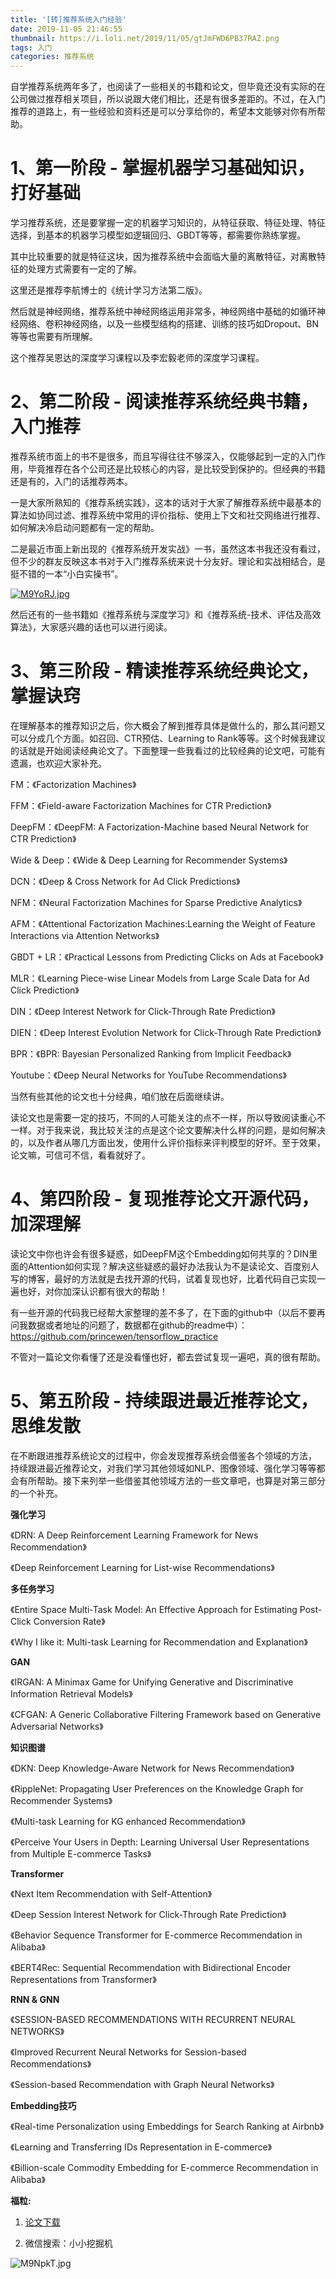 ```yaml
---
title: '[转]推荐系统入门经验'
date: 2019-11-05 21:46:55
thumbnail: https://i.loli.net/2019/11/05/gtJmFWD6PB37RAZ.png
tags: 入门
categories: 推荐系统
---
```


自学推荐系统两年多了，也阅读了一些相关的书籍和论文，但毕竟还没有实际的在公司做过推荐相关项目，所以说跟大佬们相比，还是有很多差距的。不过，在入门推荐的道路上，有一些经验和资料还是可以分享给你的，希望本文能够对你有所帮助。

<!--more-->

# 1、第一阶段 - 掌握机器学习基础知识，打好基础

学习推荐系统，还是要掌握一定的机器学习知识的，从特征获取、特征处理、特征选择，到基本的机器学习模型如逻辑回归、GBDT等等，都需要你熟练掌握。

其中比较重要的就是特征这块，因为推荐系统中会面临大量的离散特征，对离散特征的处理方式需要有一定的了解。

这里还是推荐李航博士的《统计学习方法第二版》。

然后就是神经网络，推荐系统中神经网络运用非常多，神经网络中基础的如循环神经网络、卷积神经网络，以及一些模型结构的搭建、训练的技巧如Dropout、BN等等也需要有所理解。

这个推荐吴恩达的深度学习课程以及李宏毅老师的深度学习课程。

# 2、第二阶段 - 阅读推荐系统经典书籍，入门推荐

推荐系统市面上的书不是很多，而且写得往往不够深入，仅能够起到一定的入门作用，毕竟推荐在各个公司还是比较核心的内容，是比较受到保护的。但经典的书籍还是有的，入门的话推荐两本。

一是大家所熟知的《推荐系统实践》，这本的话对于大家了解推荐系统中最基本的算法如协同过滤、推荐系统中常用的评价指标、使用上下文和社交网络进行推荐、如何解决冷启动问题都有一定的帮助。

二是最近市面上新出现的《推荐系统开发实战》一书，虽然这本书我还没有看过，但不少的群友反映这本书对于入门推荐系统来说十分友好。理论和实战相结合，是挺不错的一本“小白实操书”。

<a href="https://imgchr.com/i/M9YoRJ"><img src="https://s2.ax1x.com/2019/11/05/M9YoRJ.md.jpg" alt="M9YoRJ.jpg" border="0" /></a>

然后还有的一些书籍如《推荐系统与深度学习》和《推荐系统-技术、评估及高效算法》，大家感兴趣的话也可以进行阅读。

# 3、第三阶段 - 精读推荐系统经典论文，掌握诀窍

在理解基本的推荐知识之后，你大概会了解到推荐具体是做什么的，那么其问题又可以分成几个方面。如召回、CTR预估、Learning to Rank等等。这个时候我建议的话就是开始阅读经典论文了。下面整理一些我看过的比较经典的论文吧，可能有遗漏，也欢迎大家补充。

FM：《Factorization Machines》

FFM：《Field-aware Factorization Machines for CTR Prediction》

DeepFM：《DeepFM: A Factorization-Machine based Neural Network for CTR Prediction》

Wide & Deep：《Wide & Deep Learning for Recommender Systems》

DCN：《Deep & Cross Network for Ad Click Predictions》

NFM：《Neural Factorization Machines for Sparse Predictive Analytics》

AFM：《Attentional Factorization Machines:Learning the Weight of Feature Interactions via Attention Networks》

GBDT + LR：《Practical Lessons from Predicting Clicks on Ads at Facebook》

MLR：《Learning Piece-wise Linear Models from Large Scale Data for Ad Click Prediction》

DIN：《Deep Interest Network for Click-Through Rate Prediction》

DIEN：《Deep Interest Evolution Network for Click-Through Rate Prediction》

BPR：《BPR: Bayesian Personalized Ranking from Implicit Feedback》

Youtube：《Deep Neural Networks for YouTube Recommendations》

当然有些其他的论文也十分经典，咱们放在后面继续讲。

读论文也是需要一定的技巧，不同的人可能关注的点不一样，所以导致阅读重心不一样。对于我来说，我比较关注的点是这个论文要解决什么样的问题，是如何解决的，以及作者从哪几方面出发，使用什么评价指标来评判模型的好坏。至于效果，论文嘛，可信可不信，看看就好了。

# 4、第四阶段 - 复现推荐论文开源代码，加深理解

读论文中你也许会有很多疑惑，如DeepFM这个Embedding如何共享的？DIN里面的Attention如何实现？解决这些疑惑的最好办法我认为不是读论文、百度别人写的博客，最好的方法就是去找开源的代码，试着复现也好，比着代码自己实现一遍也好，对你加深认识都有很大的帮助！

有一些开源的代码我已经帮大家整理的差不多了，在下面的github中（以后不要再问我数据或者地址的问题了，数据都在github的readme中）：https://github.com/princewen/tensorflow_practice

不管对一篇论文你看懂了还是没看懂也好，都去尝试复现一遍吧，真的很有帮助。

# 5、第五阶段 - 持续跟进最近推荐论文，思维发散

在不断跟进推荐系统论文的过程中，你会发现推荐系统会借鉴各个领域的方法， 持续跟进最近推荐论文，对我们学习其他领域如NLP、图像领域、强化学习等等都会有所帮助。接下来列举一些借鉴其他领域方法的一些文章吧，也算是对第三部分的一个补充。

**强化学习**

《DRN: A Deep Reinforcement Learning Framework for News Recommendation》

《Deep Reinforcement Learning for List-wise Recommendations》

**多任务学习**

《Entire Space Multi-Task Model: An Effective Approach for Estimating Post-Click Conversion Rate》

《Why I like it: Multi-task Learning for Recommendation and Explanation》

**GAN**

《IRGAN: A Minimax Game for Unifying Generative and Discriminative Information Retrieval Models》

《CFGAN: A Generic Collaborative Filtering Framework based on Generative Adversarial Networks》

**知识图谱**

《DKN: Deep Knowledge-Aware Network for News Recommendation》

《RippleNet: Propagating User Preferences on the Knowledge Graph for Recommender Systems》

《Multi-task Learning for KG enhanced Recommendation》

《Perceive Your Users in Depth: Learning Universal User Representations from Multiple E-commerce Tasks》

**Transformer**

《Next Item Recommendation with Self-Attention》

《Deep Session Interest Network for Click-Through Rate Prediction》

《Behavior Sequence Transformer for E-commerce Recommendation in Alibaba》

《BERT4Rec: Sequential Recommendation with Bidirectional Encoder Representations from Transformer》

**RNN & GNN**

《SESSION-BASED RECOMMENDATIONS WITH RECURRENT NEURAL NETWORKS》

《Improved Recurrent Neural Networks for Session-based Recommendations》

《Session-based Recommendation with Graph Neural Networks》

**Embedding技巧**

《Real-time Personalization using Embeddings for Search Ranking at Airbnb》

《Learning and Transferring IDs Representation in E-commerce》

《Billion-scale Commodity Embedding for E-commerce Recommendation in Alibaba》

**福粒:**

1. [论文下载](http://pan.sqdxwz.com/?/文档/)

2. 微信搜索：小小挖掘机

<img src="https://s2.ax1x.com/2019/11/05/M9NpkT.jpg" alt="M9NpkT.jpg" border="0" />